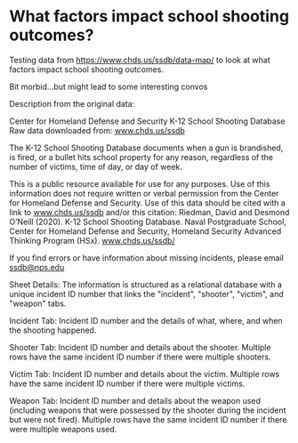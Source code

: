 # What factors impact school shooting outcomes? 
Testing data from https://www.chds.us/ssdb/data-map/ to look at what factors impact school shooting outcomes.

Bit morbid...but might lead to some interesting convos

Description from the original data:

Center for Homeland Defense and Security
K-12 School Shooting Database
Raw data downloaded from: www.chds.us/ssdb

The K-12 School Shooting Database documents when a gun is brandished, is fired, or a bullet hits school property for any reason, regardless of the number of victims, time of day, or day of week.

This is a public resource available for use for any purposes. Use of this information does not require written or verbal permission from the Center for Homeland Defense and Security. Use of this data should be cited with a link to www.chds.us/ssdb and/or this citation:
Riedman, David and Desmond O’Neill (2020). K-12 School Shooting Database. Naval Postgraduate School, Center for Homeland Defense and Security, Homeland Security Advanced Thinking Program (HSx). www.chds.us/ssdb/

If you find errors or have information about missing incidents, please email ssdb@nps.edu 

Sheet Details:
The information is structured as a relational database with a unique incident ID number that links the "incident", "shooter", "victim", and "weapon" tabs.

Incident Tab: Incident ID number and the details of what, where, and when the shooting happened.

Shooter Tab: Incident ID number and details about the shooter. Multiple rows have the same incident ID number if there were multiple shooters.

Victim Tab: Incident ID number and details about the victim. Multiple rows have the same incident ID number if there were multiple victims.

Weapon Tab: Incident ID number and details about the weapon used (including weapons that were possessed by the shooter during the incident but were not fired). Multiple rows have the same incident ID number if there were multiple weapons used.
